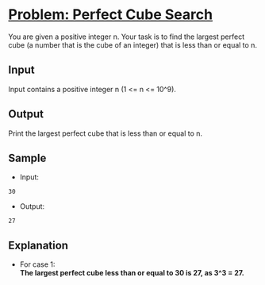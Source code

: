 # [Problem: Perfect Cube Search](https://my.newtonschool.co/playground/code/y1a8x3wc1g0u)

You are given a positive integer n. Your task is to find the largest perfect cube (a number that is the cube of an integer) that is less than or equal to n.

## Input

Input contains a positive integer n (1 <= n <= 10^9).

## Output

Print the largest perfect cube that is less than or equal to n.

## Sample

- Input:
```
30
```

- Output:
```
27
```

## Explanation

- For case 1: <br> **The largest perfect cube less than or equal to 30 is 27, as 3^3 = 27.**
